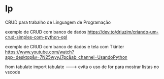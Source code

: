 # lp
CRUD para trabalho de Linguagem de Programação

exemplo de CRUD com banco de dados
https://dev.to/driuzim/criando-um-crud-simples-com-python-opl

exemplo de CRUD com banco de dados e tela com Tkinter
https://www.youtube.com/watch?app=desktop&v=7N25wyyJ7pc&ab_channel=UsandoPython

from tabulate import tabulate ---> evita o uso de for para mostrar listas no vscode
